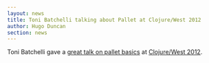 ```yaml
---
layout: news
title: Toni Batchelli talking about Pallet at Clojure/West 2012
author: Hugo Duncan
section: news
---
```


Toni Batchelli gave a [great talk on pallet basics](http://bit.ly/KweuSg) at
[Clojure/West 2012](http://clojurewest.org/).
